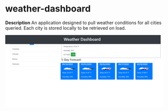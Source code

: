 # weather-dashboard

**Description**
An application designed to pull weather conditions for all cities queried.  Each city is stored locally to be retrieved on load.



![](assets/image/weatherapppic.png)
